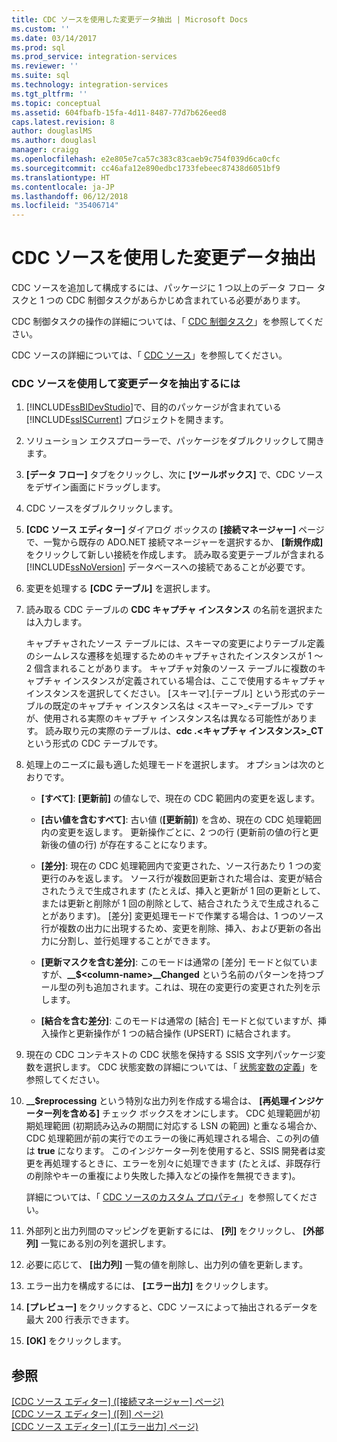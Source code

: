 ```yaml
---
title: CDC ソースを使用した変更データ抽出 | Microsoft Docs
ms.custom: ''
ms.date: 03/14/2017
ms.prod: sql
ms.prod_service: integration-services
ms.reviewer: ''
ms.suite: sql
ms.technology: integration-services
ms.tgt_pltfrm: ''
ms.topic: conceptual
ms.assetid: 604fbafb-15fa-4d11-8487-77d7b626eed8
caps.latest.revision: 8
author: douglaslMS
ms.author: douglasl
manager: craigg
ms.openlocfilehash: e2e805e7ca57c383c83caeb9c754f039d6ca0cfc
ms.sourcegitcommit: cc46afa12e890edbc1733febeec87438d6051bf9
ms.translationtype: HT
ms.contentlocale: ja-JP
ms.lasthandoff: 06/12/2018
ms.locfileid: "35406714"
---
```

# <a name="extract-change-data-using-the-cdc-source"></a>CDC ソースを使用した変更データ抽出
  CDC ソースを追加して構成するには、パッケージに 1 つ以上のデータ フロー タスクと 1 つの CDC 制御タスクがあらかじめ含まれている必要があります。  
  
 CDC 制御タスクの操作の詳細については、「 [CDC 制御タスク](../../integration-services/control-flow/cdc-control-task.md)」を参照してください。  
  
 CDC ソースの詳細については、「 [CDC ソース](../../integration-services/data-flow/cdc-source.md)」を参照してください。  
  
### <a name="to-extract-change-data-using-a-cdc-source"></a>CDC ソースを使用して変更データを抽出するには  
  
1.  [!INCLUDE[ssBIDevStudio](../../includes/ssbidevstudio-md.md)]で、目的のパッケージが含まれている [!INCLUDE[ssISCurrent](../../includes/ssiscurrent-md.md)] プロジェクトを開きます。  
  
2.  ソリューション エクスプローラーで、パッケージをダブルクリックして開きます。  
  
3.  **[データ フロー]** タブをクリックし、次に **[ツールボックス]** で、CDC ソースをデザイン画面にドラッグします。  
  
4.  CDC ソースをダブルクリックします。  
  
5.  **[CDC ソース エディター]** ダイアログ ボックスの **[接続マネージャー]** ページで、一覧から既存の ADO.NET 接続マネージャーを選択するか、 **[新規作成]** をクリックして新しい接続を作成します。 読み取る変更テーブルが含まれる [!INCLUDE[ssNoVersion](../../includes/ssnoversion-md.md)] データベースへの接続であることが必要です。  
  
6.  変更を処理する **[CDC テーブル]** を選択します。  
  
7.  読み取る CDC テーブルの **CDC キャプチャ インスタンス** の名前を選択または入力します。  
  
     キャプチャされたソース テーブルには、スキーマの変更によりテーブル定義のシームレスな遷移を処理するためのキャプチャされたインスタンスが 1 ～ 2 個含まれることがあります。 キャプチャ対象のソース テーブルに複数のキャプチャ インスタンスが定義されている場合は、ここで使用するキャプチャ インスタンスを選択してください。 [スキーマ].[テーブル] という形式のテーブルの既定のキャプチャ インスタンス名は \<スキーマ>_\<テーブル> ですが、使用される実際のキャプチャ インスタンス名は異なる可能性があります。 読み取り元の実際のテーブルは、**cdc .\<キャプチャ インスタンス>_CT** という形式の CDC テーブルです。  
  
8.  処理上のニーズに最も適した処理モードを選択します。 オプションは次のとおりです。  
  
    -   **[すべて]**: **[更新前]** の値なしで、現在の CDC 範囲内の変更を返します。  
  
    -   **[古い値を含むすべて]**: 古い値 (**[更新前]**) を含め、現在の CDC 処理範囲内の変更を返します。 更新操作ごとに、2 つの行 (更新前の値の行と更新後の値の行) が存在することになります。  
  
    -   **[差分]**: 現在の CDC 処理範囲内で変更された、ソース行あたり 1 つの変更行のみを返します。 ソース行が複数回更新された場合は、変更が結合されたうえで生成されます (たとえば、挿入と更新が 1 回の更新として、または更新と削除が 1 回の削除として、結合されたうえで生成されることがあります)。 [差分] 変更処理モードで作業する場合は、1 つのソース行が複数の出力に出現するため、変更を削除、挿入、および更新の各出力に分割し、並行処理することができます。  
  
    -   **[更新マスクを含む差分]**: このモードは通常の [差分] モードと似ていますが、**__$\<column-name>\__Changed** という名前のパターンを持つブール型の列も追加されます。これは、現在の変更行の変更された列を示します。  
  
    -   **[結合を含む差分]**: このモードは通常の [結合] モードと似ていますが、挿入操作と更新操作が 1 つの結合操作 (UPSERT) に結合されます。  
  
9. 現在の CDC コンテキストの CDC 状態を保持する SSIS 文字列パッケージ変数を選択します。 CDC 状態変数の詳細については、「 [状態変数の定義](../../integration-services/data-flow/define-a-state-variable.md)」を参照してください。  
  
10. **__$reprocessing** という特別な出力列を作成する場合は、 **[再処理インジケーター列を含める]** チェック ボックスをオンにします。 CDC 処理範囲が初期処理範囲 (初期読み込みの期間に対応する LSN の範囲) と重なる場合か、CDC 処理範囲が前の実行でのエラーの後に再処理される場合、この列の値は **true** になります。 このインジケーター列を使用すると、SSIS 開発者は変更を再処理するときに、エラーを別々に処理できます (たとえば、非既存行の削除やキーの重複により失敗した挿入などの操作を無視できます)。  
  
     詳細については、「 [CDC ソースのカスタム プロパティ](../../integration-services/data-flow/cdc-source-custom-properties.md)」を参照してください。  
  
11. 外部列と出力列間のマッピングを更新するには、 **[列]** をクリックし、 **[外部列]** 一覧にある別の列を選択します。  
  
12. 必要に応じて、 **[出力列]** 一覧の値を削除し、出力列の値を更新します。  
  
13. エラー出力を構成するには、 **[エラー出力]** をクリックします。  
  
14. **[プレビュー]** をクリックすると、CDC ソースによって抽出されるデータを最大 200 行表示できます。  
  
15. **[OK]** をクリックします。  
  
## <a name="see-also"></a>参照  
 [[CDC ソース エディター] ([接続マネージャー] ページ)](../../integration-services/data-flow/cdc-source-editor-connection-manager-page.md)   
 [[CDC ソース エディター] ([列] ページ)](../../integration-services/data-flow/cdc-source-editor-columns-page.md)   
 [[CDC ソース エディター] &#40;[エラー出力] ページ&#41;](../../integration-services/data-flow/cdc-source-editor-error-output-page.md)  
  
  
